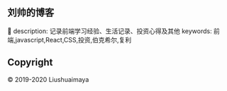 ## 刘帅的博客

description: 记录前端学习经验、生活记录、投资心得及其他
keywords: 前端,javascript,React,CSS,投资,伯克希尔,复利

## Copyright

© 2019-2020 Liushuaimaya
